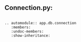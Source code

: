 ## Connection.py:
```{eval-rst}

.. automodule:: app.db.connection
   :members:
   :undoc-members:
   :show-inheritance:


```